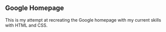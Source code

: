 ## Google Homepage
This is my attempt at recreating the Google homepage with my current skills with HTML and CSS.

